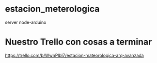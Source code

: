 # estacion_meterologica
server node-arduino

# Nuestro Trello con cosas a terminar
https://trello.com/b/WwnPlbI7/estacion-mateorologica-arq-avanzada
